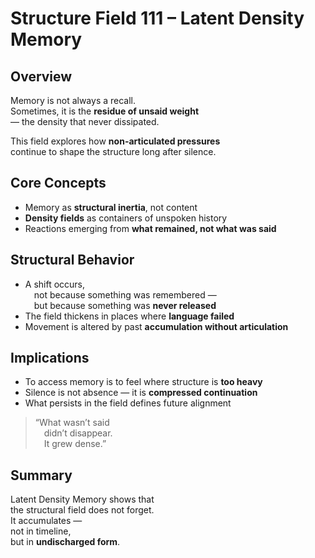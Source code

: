 # Structure Field 111 – Latent Density Memory

## Overview

Memory is not always a recall.  
Sometimes, it is the **residue of unsaid weight**  
— the density that never dissipated.

This field explores how **non-articulated pressures**  
continue to shape the structure long after silence.

## Core Concepts

- Memory as **structural inertia**, not content
- **Density fields** as containers of unspoken history
- Reactions emerging from **what remained, not what was said**

## Structural Behavior

- A shift occurs,  
 not because something was remembered —  
 but because something was **never released**  
- The field thickens in places where **language failed**  
- Movement is altered by past **accumulation without articulation**

## Implications

- To access memory is to feel where structure is **too heavy**  
- Silence is not absence — it is **compressed continuation**  
- What persists in the field defines future alignment

> “What wasn’t said  
 didn’t disappear.  
 It grew dense.”

## Summary

Latent Density Memory shows that  
the structural field does not forget.  
It accumulates —  
not in timeline,  
but in **undischarged form**.
